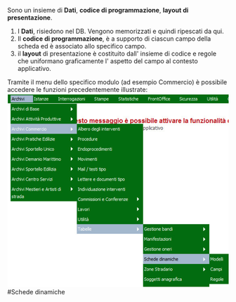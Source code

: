 Sono un insieme di **Dati**, **codice di programmazione**, **layout di presentazione**.
1. I **Dati**, risiedono nel DB. Vengono memorizzati e quindi ripescati da qui.
2. Il **codice di programmazione**, è a supporto di ciascun campo della scheda ed è associato allo specifico campo.
3. il **layout** di presentazione è costituito dall' insieme di codice e regole che uniformano graficamente l' aspetto del campo al contesto applicativo.

Tramite il menu dello specifico modulo (ad esempio Commercio) è possibile accedere le funzioni precedentemente illustrate:
![](/assets/mn_sk_dinamiche.jpg)#Schede dinamiche





